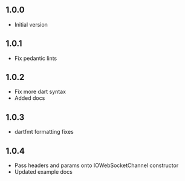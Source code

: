 ## 1.0.0

- Initial version

## 1.0.1

- Fix pedantic lints

## 1.0.2

- Fix more dart syntax
- Added docs

## 1.0.3

- dartfmt formatting fixes

## 1.0.4

- Pass headers and params onto IOWebSocketChannel constructor
- Updated example docs
